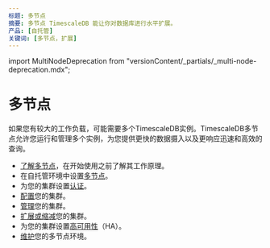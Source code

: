 ```yaml
---
标题: 多节点
摘要: 多节点 TimescaleDB 能让你对数据库进行水平扩展。
产品: [自托管]
关键词: [多节点，扩展]
---
```


import MultiNodeDeprecation from "versionContent/_partials/_multi-node-deprecation.mdx";

<MultiNodeDeprecation />

# 多节点

如果您有较大的工作负载，可能需要多个TimescaleDB实例。TimescaleDB多节点允许您运行和管理多个实例，为您提供更快的数据摄入以及更响应迅速和高效的查询。

*   [了解多节点][about-multi-node]，在开始使用之前了解其工作原理。
*   在自托管环境中设置[多节点][setup-selfhosted]。
*   为您的集群设置[认证][multi-node-auth]。
*   [配置][multi-node-config]您的集群。
*   [管理][multi-node-administration]您的集群。
*   [扩展或缩减][multi-node-grow-shrink]您的集群。
*   为您的集群设置[高可用性][multi-node-ha]（HA）。
*   [维护][multi-node-maintenance]您的多节点环境。

[about-multi-node]: /self-hosted/:currentVersion:/multinode-timescaledb/about-multinode/
[multi-node-administration]: /self-hosted/:currentVersion:/multinode-timescaledb/multinode-administration/
[multi-node-auth]: /self-hosted/:currentVersion:/multinode-timescaledb/multinode-auth/
[multi-node-config]: /self-hosted/:currentVersion:/multinode-timescaledb/multinode-config/
[multi-node-grow-shrink]: /self-hosted/:currentVersion:/multinode-timescaledb/multinode-grow-shrink/
[multi-node-ha]: /self-hosted/:currentVersion:/multinode-timescaledb/multinode-ha/
[multi-node-maintenance]: /self-hosted/:currentVersion:/multinode-timescaledb/multinode-maintenance/
[setup-selfhosted]: /self-hosted/:currentVersion:/multinode-timescaledb/multinode-setup/
